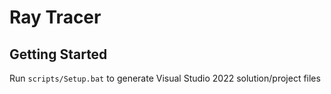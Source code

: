 # Ray Tracer

## Getting Started
Run `scripts/Setup.bat` to generate Visual Studio 2022 solution/project files

